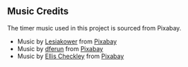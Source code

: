 ## Music Credits

The timer music used in this project is sourced from Pixabay.

-   Music by <a href="https://pixabay.com/users/lesiakower-25701529/?utm_source=link-attribution&utm_medium=referral&utm_campaign=music&utm_content=168821">Lesiakower</a> from <a href="https://pixabay.com/music//?utm_source=link-attribution&utm_medium=referral&utm_campaign=music&utm_content=168821">Pixabay</a>
-   Music by <a href="https://pixabay.com/users/dferun-20599211/?utm_source=link-attribution&utm_medium=referral&utm_campaign=music&utm_content=332384">dferun</a> from <a href="https://pixabay.com//?utm_source=link-attribution&utm_medium=referral&utm_campaign=music&utm_content=332384">Pixabay</a>
-   Music by <a href="https://pixabay.com/users/ezioblade4life-37897481/?utm_source=link-attribution&utm_medium=referral&utm_campaign=music&utm_content=155671">Ellis Checkley</a> from <a href="https://pixabay.com//?utm_source=link-attribution&utm_medium=referral&utm_campaign=music&utm_content=155671">Pixabay</a>

